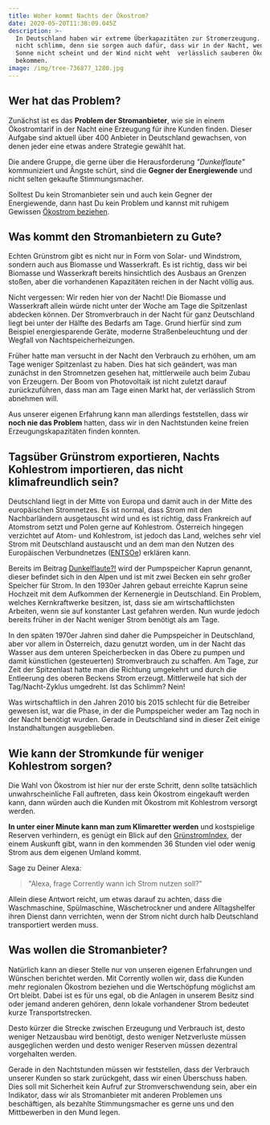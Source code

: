 ```yaml
---
title: Woher kommt Nachts der Ökostrom?
date: 2020-05-20T11:38:09.045Z
description: >-
  In Deutschland haben wir extreme Überkapazitäten zur Stromerzeugung. Das ist
  nicht schlimm, denn sie sorgen auch dafür, dass wir in der Nacht, wenn die
  Sonne nicht scheint und der Wind nicht weht  verlässlich sauberen Ökostrom
  bekommen.
image: /img/tree-736877_1280.jpg
---
```

## Wer hat das Problem?

Zunächst ist es das **Problem der Stromanbieter**, wie sie in einem Ökostromtarif in der Nacht eine Erzeugung für ihre Kunden finden.  Dieser Aufgabe sind aktuell über 400 Anbieter in Deutschland gewachsen, von denen jeder eine etwas andere Strategie gewählt hat. 

Die andere Gruppe, die gerne über die Herausforderung _"Dunkelflaute"_  kommuniziert und Ängste schürt, sind die **Gegner der Energiewende** und nicht selten gekaufte Stimmungsmacher. 

Solltest Du kein Stromanbieter sein und auch kein Gegner der Energiewende, dann hast Du kein Problem und kannst mit ruhigem Gewissen [Ökostrom beziehen](https://www.corrently.de/tarifrechner.html).

## Was kommt den Stromanbietern zu Gute?

Echten Grünstrom gibt es nicht nur in Form von Solar- und Windstrom, sondern auch aus Biomasse und Wasserkraft. Es ist richtig, dass wir bei Biomasse und Wasserkraft bereits hinsichtlich des Ausbaus an Grenzen stoßen, aber die vorhandenen Kapazitäten reichen in der Nacht völlig aus. 

Nicht vergessen: Wir reden hier von der Nacht! Die Biomasse und Wasserkraft allein würde nicht unter der Woche am Tage die Spitzenlast abdecken können. Der Stromverbrauch in der Nacht für ganz Deutschland liegt bei unter der Hälfte des Bedarfs am Tage. Grund hierfür sind zum Beispiel energiesparende Geräte, moderne Straßenbeleuchtung und der Wegfall von Nachtspeicherheizungen. 

Früher hatte man versucht in der Nacht den Verbrauch zu erhöhen, um am Tage weniger Spitzenlast zu haben. Dies hat sich geändert, was man zunächst in den Stromnetzen gesehen hat, mittlerweile auch beim Zubau von Erzeugern. Der Boom von Photovoltaik ist nicht zuletzt darauf zurückzuführen, dass man am Tage einen Markt hat, der verlässlich Strom abnehmen will.

Aus unserer eigenen Erfahrung kann man allerdings feststellen, dass wir **noch nie das Problem** hatten, dass wir in den Nachtstunden keine freien Erzeugungskapazitäten finden konnten.

## Tagsüber Grünstrom exportieren, Nachts Kohlestrom importieren, das nicht klimafreundlich sein?

Deutschland liegt in der Mitte von Europa und damit auch in der Mitte des europäischen Stromnetzes. Es ist normal, dass Strom mit den Nachbarländern ausgetauscht wird und es ist richtig, dass Frankreich auf Atomstrom setzt und Polen gerne auf Kohlestrom. Österreich hingegen verzichtet auf Atom- und Kohlestrom, ist jedoch das Land, welches sehr viel Strom mit Deutschland austauscht und an dem man den Nutzen des Europäischen Verbundnetzes ([ENTSOe](https://entsoe.net/)) erklären kann. 

Bereits im Beitrag [Dunkelflaute?!](https://corrently.blog/post/dunkelflaute/) wird der Pumpspeicher Kaprun genannt, dieser befindet sich in den Alpen und ist mit zwei Becken ein sehr großer Speicher für Strom. In den 1930er Jahren gebaut erreichte Kaprun seine Hochzeit mit dem Aufkommen der Kernenergie in Deutschland. Ein Problem, welches Kernkraftwerke besitzen, ist, dass sie am wirtschaftlichsten Arbeiten, wenn sie auf  konstanter Last gefahren werden. Nun wurde jedoch bereits früher in der Nacht weniger Strom benötigt als am Tage.

In den späten 1970er Jahren sind daher die Pumpspeicher in Deutschland, aber vor allem in Österreich, dazu genutzt worden, um in der Nacht das Wasser aus dem unteren Speicherbecken in das Obere zu pumpen und damit künstlichen (gesteuerten) Stromverbrauch zu schaffen. Am Tage, zur Zeit der Spitzenlast hatte man die Richtung umgekehrt und durch die Entleerung des oberen Beckens Strom erzeugt. Mittlerweile hat sich der Tag/Nacht-Zyklus umgedreht. Ist das Schlimm? Nein! 

Was wirtschaftlich in den Jahren 2010 bis 2015 schlecht für die Betreiber gewesen ist, war die Phase, in der die Pumpspeicher weder am Tag noch in der Nacht benötigt wurden. Gerade in Deutschland sind in dieser Zeit einige Instandhaltungen ausgeblieben.

## Wie kann der Stromkunde für weniger Kohlestrom sorgen?

Die Wahl von Ökostrom ist hier nur der erste Schritt, denn sollte tatsächlich unwahrscheinliche Fall auftreten, dass kein Ökostrom eingekauft werden kann, dann würden auch die Kunden mit Ökostrom mit Kohlestrom versorgt werden. 

**In unter einer Minute kann man zum Klimaretter werden** und kostspielige Reserven verhindern, es genügt ein Blick auf den [GrünstromIndex](https://www.gruenstromindex.de/), der einem Auskunft gibt, wann in den kommenden 36 Stunden viel oder wenig Strom aus dem eigenen Umland kommt. 

Sage zu Deiner Alexa:

> "Alexa, frage Corrently wann ich Strom nutzen soll?"

Allein diese Antwort reicht, um etwas darauf zu achten, dass die Waschmaschine, Spülmaschine, Wäschetrockner und andere Alltagshelfer ihren Dienst dann verrichten, wenn der Strom nicht durch halb Deutschland transportiert werden muss.

## Was wollen die Stromanbieter?

Natürlich kann an dieser Stelle nur von unseren eigenen Erfahrungen und Wünschen berichtet werden. Mit Corrently wollen wir, dass die Kunden mehr regionalen Ökostrom beziehen und die Wertschöpfung möglichst am Ort bleibt. Dabei ist es für uns egal, ob die Anlagen in unserem Besitz sind oder jemand anderen gehören, denn lokale vorhandener Strom bedeutet kurze Transportstrecken. 

Desto kürzer die Strecke zwischen Erzeugung und Verbrauch ist, desto weniger Netzausbau wird benötigt, desto weniger Netzverluste müssen ausgeglichen werden und desto weniger Reserven müssen dezentral vorgehalten werden.

Gerade in den Nachtstunden müssen wir feststellen, dass der Verbrauch unserer Kunden so stark zurückgeht, dass wir einen Überschuss haben. Dies soll mit Sicherheit kein Aufruf zur Stromverschwendung sein, aber ein Indikator, dass wir als Stromanbieter mit anderen Problemen uns beschäftigen, als bezahlte Stimmungsmacher es gerne uns und den Mittbewerben in den Mund legen.
